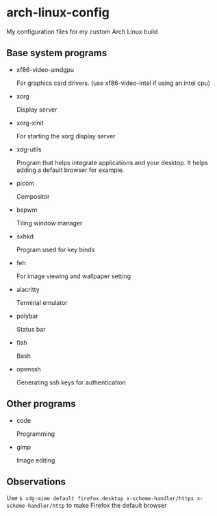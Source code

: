 # arch-linux-config
My configuration files for my custom Arch Linux build

## Base system programs
- xf86-video-amdgpu 

    For graphics card drivers. (use xf86-video-intel if using an intel cpu)
- xorg

    Display server
- xorg-xinit

    For starting the xorg display server
- xdg-utils

    Program that helps integrate applications and your desktop. It helps adding a default browser for example. 
- picom

    Compositor
- bspwm

    Tiling window manager
- sxhkd

    Program used for key binds
- feh

    For image viewing and wallpaper setting
- alacritty

    Terminal emulator
- polybar

    Status bar
- fish

    Bash 
- openssh

    Generating ssh keys for authentication


## Other programs
- code

    Programming
- gimp

    Image editing

## Observations
Use `$ xdg-mime default firefox.desktop x-scheme-handler/https x-scheme-handler/http` to make Firefox the default browser
